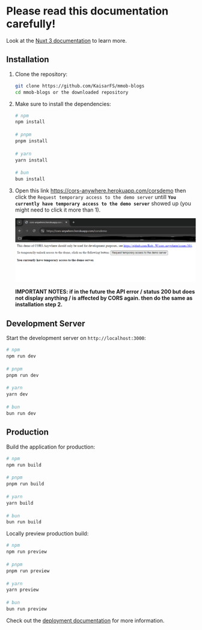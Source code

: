 # Please read this documentation carefully!

Look at the [Nuxt 3 documentation](https://nuxt.com/docs/getting-started/introduction) to learn more.

## Installation

1. Clone the repository:

   ```bash
   git clone https://github.com/KaisarFS/mmob-blogs
   cd mmob-blogs or the downloaded repository
   ```

2. Make sure to install the dependencies:

   ```bash
   # npm
   npm install

   # pnpm
   pnpm install

   # yarn
   yarn install

   # bun
   bun install
   ```

3. Open this link https://cors-anywhere.herokuapp.com/corsdemo then click the `Request temporary access to the demo server` untill **`You currently have temporary access to the demo server`** showed up (you might need to click it more than 1).

   ![alt text](image.png)

   **IMPORTANT NOTES: if in the future the API error / status 200 but does not display anything / is affected by CORS again. then do the same as installation step 2.**

## Development Server

Start the development server on `http://localhost:3000`:

```bash
# npm
npm run dev

# pnpm
pnpm run dev

# yarn
yarn dev

# bun
bun run dev
```

## Production

Build the application for production:

```bash
# npm
npm run build

# pnpm
pnpm run build

# yarn
yarn build

# bun
bun run build
```

Locally preview production build:

```bash
# npm
npm run preview

# pnpm
pnpm run preview

# yarn
yarn preview

# bun
bun run preview
```

Check out the [deployment documentation](https://nuxt.com/docs/getting-started/deployment) for more information.

